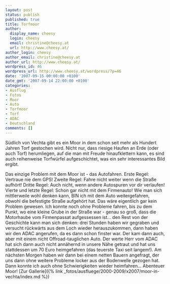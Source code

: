 ```yaml
---
layout: post
status: publish
published: true
title: Torfmoor
author:
  display_name: cheesy
  login: cheesy
  email: christine@cheesy.at
  url: http://www.cheesy.at/
author_login: cheesy
author_email: christine@cheesy.at
author_url: http://www.cheesy.at/
wordpress_id: 46
wordpress_url: http://www.cheesy.at/wordpress/?p=46
date: '2007-09-15 00:00:00 +0100'
date_gmt: '2007-09-14 22:00:00 +0100'
categories:
- Ausflug
- Fotos
- Moor
- Auto
- Torfmoor
- Torf
- ADAC
- Deutschland
comments: []
---
```

<!--:de-->Südlich von Vechta gibt es ein Moor in dem schon seit mehr als Hundert Jahren Torf gestochen wird. Nicht nur, dass riesige Haufen an Erde (oder auch Torf) herumliegen, auf die man mit Freude hinaufklettern kann, es sind auch reihenweise Torfwürfel aufgeschichtet, was ein sehr interessantes Bild ergibt.
Das einzige Problem mit dem Moor ist - das Autofahren. Erste Regel: Vertraue nie dem GPS! Zweite Regel: Fahre nicht weiter wenn die Straße aufhört! Dritte Regel: Auch nicht, wenn andere Autospuren vor dir verlaufen! Vierte und letzte Regel: Schon gar nicht mit dem Firmenauto!
Wie man sich mittlerweile wohl denken kann, BIN ich mit dem Auto weitergefahren, obwohl die befestigte Straße aufgehört hat. Das wäre eigentlich gar kein Problem gewesen. Ich konnte noch ohne Probleme fahren, bis zu dem Punkt, wo eine kleine Grube in der Straße war - genau so groß, dass die Motorhaube vom Firmenpassat aufgessessen ist... den Rest von der Geschichte kann man sich denken: drei Stunden haben wir gegraben und versucht rückwärts aus dem Loch wieder herauszukommen, dann haben wir den ADAC angerufen, da es dann schon finster war. Der kam dann auch, aber mit einem nicht Offroad-tauglichen Auto. Der werte Herr vom ADAC hat sich dann auch nicht annähernd in unsere Nähe getraut und hat uns stattdessen um 70 Euro heimgefahren (das teuerste Taxi seit langem!). Am nächsten Morgen haben wir dann bei einem netten Bauern angefragt, der uns dann ohne weitere Probleme locker aus der Bodenwelle gezogen hat. Dann konnte ich auch ohne Schwierigkeiten wieder heimfahren...
Abenteuer Moor!
[Zur Gallerie]({% link _fotos/ausfluege/2000-2009/x2007/moor-in-vechta/index.md %})
